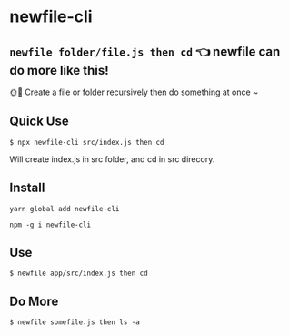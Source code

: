 # newfile-cli
`newfile folder/file.js then cd`  👈 newfile can do more like this!
 ---

🌞🌈 Create a file or folder recursively then do something at once ~

## Quick Use
```
$ npx newfile-cli src/index.js then cd
```

Will create index.js in src folder, and cd in src direcory.

## Install

`yarn global add newfile-cli`

`npm -g i newfile-cli`

## Use
```
$ newfile app/src/index.js then cd
```

## Do More
```
$ newfile somefile.js then ls -a
```